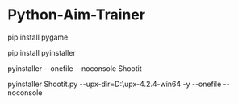 # Python-Aim-Trainer

pip install pygame

pip install pyinstaller

pyinstaller --onefile --noconsole Shootit

pyinstaller Shootit.py --upx-dir=D:\upx-4.2.4-win64 -y --onefile --noconsole